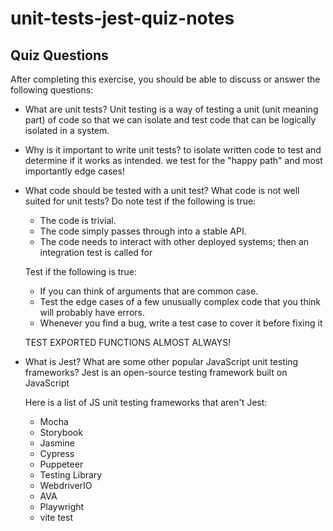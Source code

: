 # unit-tests-jest-quiz-notes

## Quiz Questions

After completing this exercise, you should be able to discuss or answer the following questions:

- What are unit tests?
  Unit testing is a way of testing a unit (unit meaning part) of code so that we can isolate and test code that can be logically isolated in a system.

- Why is it important to write unit tests?
  to isolate written code to test and determine if it works as intended.
  we test for the "happy path" and most importantly edge cases!

- What code should be tested with a unit test? What code is not well suited for unit tests?
  Do note test if the following is true:

  - The code is trivial.
  - The code simply passes through into a stable API.
  - The code needs to interact with other deployed systems; then an integration test is called for

  Test if the following is true:

  - If you can think of arguments that are common case.
  - Test the edge cases of a few unusually complex code that you think will probably have errors.
  - Whenever you find a bug, write a test case to cover it before fixing it

  TEST EXPORTED FUNCTIONS ALMOST ALWAYS!

- What is Jest? What are some other popular JavaScript unit testing frameworks?
  Jest is an open-source testing framework built on JavaScript

  Here is a list of JS unit testing frameworks that aren't Jest:

  - Mocha
  - Storybook
  - Jasmine
  - Cypress
  - Puppeteer
  - Testing Library
  - WebdriverIO
  - AVA
  - Playwright
  - vite test
